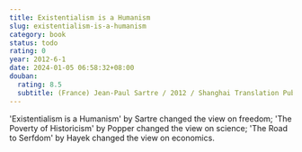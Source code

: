 ```yaml
---
title: Existentialism is a Humanism
slug: existentialism-is-a-humanism
category: book
status: todo
rating: 0
year: 2012-6-1
date: 2024-01-05 06:58:32+08:00
douban:
  rating: 8.5
  subtitle: (France) Jean-Paul Sartre / 2012 / Shanghai Translation Publishing House
---
```


'Existentialism is a Humanism' by Sartre changed the view on freedom; 'The Poverty of Historicism' by Popper changed the view on science; 'The Road to Serfdom' by Hayek changed the view on economics.
